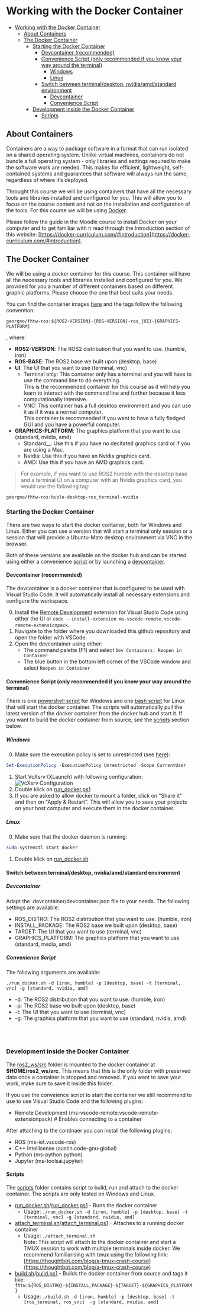 # Working with the Docker Container

- [Working with the Docker Container](#working-with-the-docker-container)
  - [About Containers](#about-containers)
  - [The Docker Container](#the-docker-container)
    - [Starting the Docker Container](#starting-the-docker-container)
      - [Devcontainer (recommended)](#devcontainer-recommended)
      - [Convenience Script (only recommended if you know your way around the terminal)](#convenience-script-only-recommended-if-you-know-your-way-around-the-terminal)
        - [Windows](#windows)
        - [Linux](#linux)
      - [Switch between terminal/desktop, nvidia/amd/standard environment](#switch-between-terminaldesktop-nvidiaamdstandard-environment)
        - [Devcontainer](#devcontainer)
        - [Convenience Script](#convenience-script)
    - [Development inside the Docker Container](#development-inside-the-docker-container)
      - [Scripts](#scripts)


## About Containers

Containers are a way to package software in a format that can run isolated on a shared operating system. Unlike virtual machines, containers do not bundle a full operating system - only libraries and settings required to make the software work are needed. This makes for efficient, lightweight, self-contained systems and guarantees that software will always run the same, regardless of where it’s deployed.

Throught this course we will be using containers that have all the necessary tools and libraries installed and configured for you. This will allow you to focus on the course content and not on the installation and configuration of the tools. For this course we will be using [Docker](https://www.docker.com/).

Please follow the guide in the Moodle course to install Docker on your computer and to get familiar with it read through the Introduction section of this website: [https://docker-curriculum.com/#introduction](https://docker-curriculum.com/#introduction).



## The Docker Container

We will be using a docker container for this course. This container will have all the necessary tools and libraries installed and configured for you. We provided for you a number of different containers based on different graphic platforms. Please choose the one that best suits your needs.

You can find the container images [here](https://hub.docker.com/repository/docker/georgno/fhtw-ros/general) and the tags follow the following convention:

```
georgno/fhtw-ros:${ROS2-VERSION}-{ROS-VERSION}-ros_{UI}-{GRAPHICS-PLATFORM}
```
, where:
* __ROS2-VERSION__: The ROS2 distribution that you want to use. (humble, iron)
* __ROS-BASE__: The ROS2 base we built upon (desktop, base)
* __UI__: The UI that you want to use (terminal, vnc)
  * Terminal only: This container only has a terminal and you will have to use the command line to do everything.   
    This is the recommended container for this course as it will help you learn to interact with the command line and further because it less computationally intensive.
  * VNC: This container has a full desktop environment and you can use it as if it was a normal computer.   
    This container is recommended if you want to have a fully fledged GUI and you have a powerful computer.
* __GRAPHICS-PLATFORM__: The graphics platform that you want to use (standard, nvidia, amd)
  * Standard__: Use this if you have no decitated graphics card or if you are using a Mac.
  * Nvidia: Use this if you have an Nvidia graphics card.
  * AMD: Use this if you have an AMD graphics card.

> For example, if you want to use ROS2 humble with the desktop base and a terminal UI on a computer with an Nvidia graphics card, you would use the following tag:

```shell
georgno/fhtw-ros:huble-desktop-ros_terminal-nvidia
```


### Starting the Docker Container
There are two ways to start the docker container, both for Windows and Linux. Either you can use a version that will start a terminal only session or a session that will provide a Ubuntu-Mate desktop environment via VNC in the browser.

Both of these versions are available on the docker hub and can be started using either a convenience [script](#convenience-script) or by launching a [devcontainer](#devcontainer).


#### Devcontainer (recommended)

The devcontainer is a docker container that is configured to be used with Visual Studio Code. It will automatically install all necessary extensions and configure the workspace. 

0. Install the [Remote Development](https://marketplace.visualstudio.com/items?itemName=ms-vscode-remote.vscode-remote-extensionpack) extension for Visual Studio Code using either the UI or `code --install-extension ms-vscode-remote.vscode-remote-extensionpack`.
1. Navigate to the folder where you downloaded this github repository and open the folder with VSCode.
2. Open the devcontainer using either:
    - The command palette (F1) and select `Dev Containers: Reopen in Container`
    - The blue button in the bottom left corner of the VSCode window and select `Reopen in Container`


#### Convenience Script (only recommended if you know your way around the terminal)
There is one [powershell script](https://github.com/TW-Robotics/ros2_docker/blob/main/scripts/run_docker.ps1) for Windows and one [bash script](https://github.com/TW-Robotics/ros2_docker/blob/main/scripts/run_docker.sh) for Linux that will start the docker container. The scripts will automatically pull the latest version of the docker container from the docker hub and start it. If you want to build the docker container from source, see the [scripts](#scripts) section below.

##### Windows

0. Make sure the execution policy is set to unrestricted (see [here](https://docs.microsoft.com/en-us/powershell/module/microsoft.powershell.core/about/about_execution_policies)):  
```powershell
Set-ExecutionPolicy -ExecutionPolicy Unrestricted -Scope CurrentUser
```
1. Start VcXsrv (XLaunch) with following configuration:
![VcXsrv Configuration](./imgs/XmingConfig.png)
2. Double klick on [run_docker.ps1](./scripts/run_docker.ps1) 
3. If you are asked to allow docker to mount a folder, click on "Share it" and then on "Apply & Restart". This will allow you to save your projects on your host computer and execute them in the docker container.


##### Linux

0. Make sure that the docker daemon is running:  
```bash
sudo systemctl start docker
```
1. Double klick on [run_docker.sh](./scripts/run_docker.sh)


#### Switch between terminal/desktop, nvidia/amd/standard environment

##### Devcontainer
Adapt the .devcontainer/devcontainer.json file to your needs. The following settings are available:
* ROS_DISTRO: The ROS2 distribution that you want to use. (humble, iron)
* INSTALL_PACKAGE: The ROS2 base we built upon (desktop, base)
* TARGET: The UI that you want to use (terminal, vnc)
* GRAPHICS_PLATFORM: The graphics platform that you want to use (standard, nvidia, amd)
  

##### Convenience Script
The following arguments are available:

```shell
./run_docker.sh -d [iron, humble] -p [desktop, base] -t [terminal, vnc] -g [standard, nvidia, amd]
```

* -d: The ROS2 distribution that you want to use. (humble, iron)
* -p: The ROS2 base we built upon (desktop, base)
* -t: The UI that you want to use (terminal, vnc)
* -g: The graphics platform that you want to use (standard, nvidia, amd)

<br/>
<br/>

### Development inside the Docker Container

The [ros2_ws/src](./ros2_ws/src) folder is mounted to the docker container at __$HOME/ros2_ws/src__. This means that this is the only folder with preserved data once a container is stopped and removed. If you want to save your work, make sure to save it inside this folder.

If you use the conveience script to start the container we still recommend to use to use Visual Studio Code and the following plugins:

- Remote Development (ms-vscode-remote.vscode-remote-extensionpack)  # Enables connecting to a container

After attaching to the continaer you can install the following plugins:
- ROS (ms-iot.vscode-ros)
- C++ Intellisense (austin.code-gnu-global)
- Python (ms-python.python)
- Jupyter (ms-toolsai.jupyter)

#### Scripts
The [scripts](./scripts/) folder contains script to build, run and attach to the docker container. The scripts are only tested on Windows and Linux.

- [run_docker.sh](./scripts/run_docker.sh)/[run_docker.ps1](./scripts/run_docker.ps1) - Runs the docker container
  - Usage: `./run_docker.sh -d [iron, humble] -p [desktop, base] -t [terminal, vnc] -g [standard, nvidia, amd]`
- [attach_terminal.sh](./scripts/attach_terminal.sh)/[attach_terminal.ps1](./scripts/attach_terminal.ps1) - Attaches to a running docker container
  - Usage: `./attach_terminal.sh`   
  Note: This script will attach to the docker container and start a TMUX session to work with multiple terminals inside docker. We recommend familiarising with tmux using the following link: [https://thoughtbot.com/blog/a-tmux-crash-course](https://thoughtbot.com/blog/a-tmux-crash-course)
- [build.sh](./scripts/build.sh)/[build.ps1](./scripts/build.ps1) - Builds the docker container from source and tags it like: `fhtw:${ROS_DISTRO}-${INSTALL_PACKAGE}-${TARGET}-${GRAPHICS_PLATFORM}`
  - Usage: `./build.sh -d [iron, humble] -p [desktop, base] -t [ros_terminal, ros_vnc]  -g [standard, nvidia, amd]`